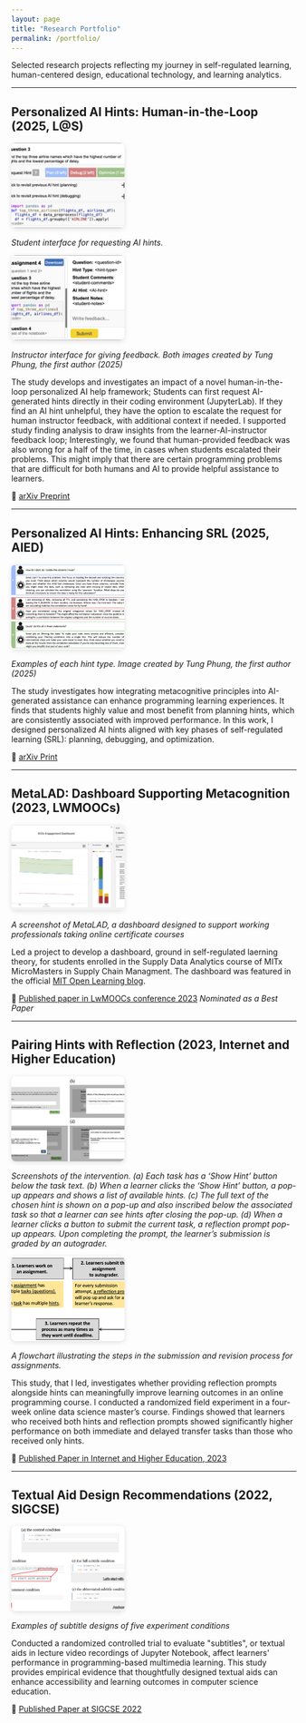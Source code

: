 ```yaml
---
layout: page
title: "Research Portfolio"
permalink: /portfolio/
---
```


<style>
	.portfolio-image {
	  width: 200px;
	  height: 150px;
	  object-fit: cover;
	  border-radius: 8px;
	  transition: box-shadow 0.3s;
	  cursor: pointer;
	  box-shadow: 0 2px 8px rgba(0,0,0,0.12);
	  position: relative;
	  z-index: 1;
	}

	/* Add an overlay image style for enlarged view */
	.portfolio-image.enlarge {
	  position: fixed;
	  top: 50%;
	  left: 50%;
	  width: 600px;
	  height: auto;
	  transform: translate(-50%, -50%);
	  z-index: 1000;
	  box-shadow: 0 12px 32px rgba(0,0,0,0.30);
	  background: white;
	  border-radius: 20px;
	}
	
	/* Special larger enlarged style */
	.portfolio-image-large.enlarge {
	  width: 900px;
	  max-height: 90vh;
	  border-radius: 32px;
	}
	
	/* Extra large */
	.portfolio-image-xlarge.enlarge {
	  width: 1200px;
	  max-width: 98vw;
	  max-height: 95vh;
	  border-radius: 48px;
	}

</style>
<script>
document.addEventListener('DOMContentLoaded', function() {
  document.querySelectorAll('.portfolio-image').forEach(function(img) {
    img.addEventListener('mouseenter', function() {
      this.classList.add('enlarge');
    });
    img.addEventListener('mouseleave', function() {
      this.classList.remove('enlarge');
    });
  });
});
</script>



<p class="research-portfolio-intro">
  Selected research projects reflecting my journey in self-regulated learning, human-centered design, educational technology, and learning analytics.
</p>


---

## Personalized AI Hints: Human-in-the-Loop (2025, L@S)


<img src="/images/research/loop_interface.png" alt="A screenshot of interface on student end" class="portfolio-image">

*Student interface for requesting AI hints.* 

<img src="/images/research/loop_interface2.png" alt="A screenshot of interface on instructor end(2)" class="portfolio-image">

*Instructor interface for giving feedback.* 
*Both images created by Tung Phung, the first author (2025)*

The study develops and investigates an impact of a novel human-in-the-loop personalized AI help framework; Students can first request AI-generated hints directly in their coding environment (JupyterLab). If they find an AI hint unhelpful, they have the option to escalate the request for human instructor feedback, with additional context if needed. I supported study finding analysis to draw insights from the learner-AI-instructor feedback loop; Interestingly, we found that human-provided feedback was also wrong for a half of the time, in cases when students escalated their problems. This might imply that there are certain programming problems that are difficult for both humans and AI to provide helpful assistance to learners. 

📰 [arXiv Preprint](https://arxiv.org/pdf/2510.14457.pdf)

---

## Personalized AI Hints: Enhancing SRL (2025, AIED)

<!-- <img src="/images/research/plan_interaction.png" alt="Illustration describing a flow of learner-AI interaction" class="portfolio-image"> -->

<img src="/images/research/plan_illustration_hint_types.png" alt="Each hint button image with corresponding description" class="portfolio-image portfolio-image-xlarge">

*Examples of each hint type. Image created by Tung Phung, the first author (2025)*
<!-- (left) Learners' interaction steps with our intervention. (right)  -->

The study investigates how integrating metacognitive principles into AI-generated assistance can enhance programming learning experiences. It finds that students highly value and most benefit from planning hints, which are consistently associated with improved performance. In this work, I designed personalized AI hints aligned with key phases of self-regulated learning (SRL): planning, debugging, and optimization. 

📰 [arXiv Print](https://arxiv.org/pdf/2509.03171)

---

## MetaLAD: Dashboard Supporting Metacognition (2023, LWMOOCs)


<img src="/images/research/dashboard_screenshot.png" alt="Screenshots of subtitle designs of each experiment condition" class="portfolio-image portfolio-image-large">

*A screenshot of MetaLAD, a dashboard designed to support working professionals taking online certificate courses*

Led a project to develop a dashboard, ground in self-regulated laerning theory, for students enrolled in the Supply Data Analytics course of MITx MicroMasters in Supply Chain Managment. The dashboard was featured in the official [MIT Open Learning blog](https://medium.com/open-learning/new-dashboard-supports-online-learners-self-regulated-learning-and-performance-86ca4c0d0d8e).

📰 [Published paper in LwMOOCs conference 2023](https://heeryung.github.io/assets/files/heeryung-lwmoocs23.pdf) *Nominated as a Best Paper*

---

## Pairing Hints with Reflection (2023, Internet and Higher Education)

<img src="/images/research/dls_process.png" alt="Four screenshots of the intervention showing how learners' interactions with the intervention were." class="portfolio-image portfolio-image-xlarge">

*Screenshots of the intervention. (a) Each task has a ‘Show Hint’ button below the task text. (b) When a learner clicks the ‘Show Hint’ button, a pop-up appears and shows a list of available hints. (c) The full text of the chosen hint is shown on a pop-up and also inscribed below the associated task so that a learner can see hints after closing the pop-up. (d) When a learner clicks a button to submit the current task, a reflection prompt pop-up appears. Upon completing the prompt, the learner’s submission is graded by an autograder.*

<img src="/images/research/dls_flowchart.png" alt="Four screenshots of the intervention showing how learners' interactions with the intervention were." class="portfolio-image">

*A flowchart illustrating the steps in the submission and revision process for assignments.*


This study, that I led, investigates whether providing reflection prompts alongside hints can meaningfully improve learning outcomes in an online programming course. I conducted a randomized field experiment in a four-week online data science master’s course. Findings showed that learners who received both hints and reflection prompts showed significantly higher performance on both immediate and delayed transfer tasks than those who received only hints.

📰 [Published Paper in Internet and Higher Education, 2023](https://heeryung.github.io/assets/files/heeryung-the-internet-and-higher-education-hint-jovanovic.pdf)

---

## Textual Aid Design Recommendations (2022, SIGCSE)

<img src="/images/research/subtitle_screenshot.png" alt="Screenshots of subtitle designs of each experiment condition" class="portfolio-image portfolio-image-xlarge">

*Examples of subtitle designs of five experiment conditions*

Conducted a randomized controlled trial to evaluate "subtitles", or textual aids in lecture video recordings of Jupyter Notebook, affect learners' performance in programming-based multimedia learning. This study provides empirical evidence that thoughtfully designed textual aids can enhance accessibility and learning outcomes in computer science education.

📰 [Published Paper at SIGCSE 2022](https://dl.acm.org/doi/abs/10.1145/3478431.3499290)

